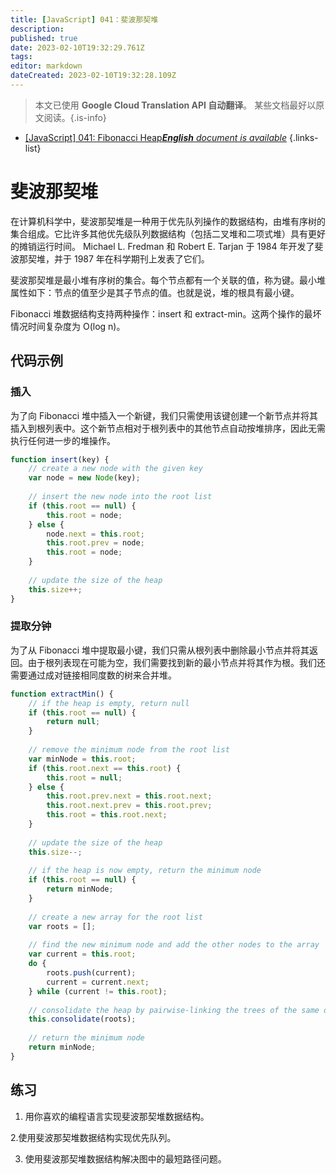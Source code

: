 ```yaml
---
title: [JavaScript] 041：斐波那契堆
description: 
published: true
date: 2023-02-10T19:32:29.761Z
tags: 
editor: markdown
dateCreated: 2023-02-10T19:32:28.109Z
---
```


> 本文已使用 **Google Cloud Translation API 自动翻译**。
某些文档最好以原文阅读。{.is-info}



- [[JavaScript] 041: Fibonacci Heap***English** document is available*](/en/Knowledge-base/Algorithm/javascript-041-fibonacci-heap)
{.links-list}


# 斐波那契堆

在计算机科学中，斐波那契堆是一种用于优先队列操作的数据结构，由堆有序树的集合组成。它比许多其他优先级队列数据结构（包括二叉堆和二项式堆）具有更好的摊销运行时间。 Michael L. Fredman 和 Robert E. Tarjan 于 1984 年开发了斐波那契堆，并于 1987 年在科学期刊上发表了它们。

斐波那契堆是最小堆有序树的集合。每个节点都有一个关联的值，称为键。最小堆属性如下：节点的值至少是其子节点的值。也就是说，堆的根具有最小键。

Fibonacci 堆数据结构支持两种操作：insert 和 extract-min。这两个操作的最坏情况时间复杂度为 O(log n)。

## 代码示例

### 插入

为了向 Fibonacci 堆中插入一个新键，我们只需使用该键创建一个新节点并将其插入到根列表中。这个新节点相对于根列表中的其他节点自动按堆排序，因此无需执行任何进一步的堆操作。

```javascript
function insert(key) {
    // create a new node with the given key
    var node = new Node(key);
    
    // insert the new node into the root list
    if (this.root == null) {
        this.root = node;
    } else {
        node.next = this.root;
        this.root.prev = node;
        this.root = node;
    }
    
    // update the size of the heap
    this.size++;
}
```

### 提取分钟

为了从 Fibonacci 堆中提取最小键，我们只需从根列表中删除最小节点并将其返回。由于根列表现在可能为空，我们需要找到新的最小节点并将其作为根。我们还需要通过成对链接相同度数的树来合并堆。

```javascript
function extractMin() {
    // if the heap is empty, return null
    if (this.root == null) {
        return null;
    }
    
    // remove the minimum node from the root list
    var minNode = this.root;
    if (this.root.next == this.root) {
        this.root = null;
    } else {
        this.root.prev.next = this.root.next;
        this.root.next.prev = this.root.prev;
        this.root = this.root.next;
    }
    
    // update the size of the heap
    this.size--;
    
    // if the heap is now empty, return the minimum node
    if (this.root == null) {
        return minNode;
    }
    
    // create a new array for the root list
    var roots = [];
    
    // find the new minimum node and add the other nodes to the array
    var current = this.root;
    do {
        roots.push(current);
        current = current.next;
    } while (current != this.root);
    
    // consolidate the heap by pairwise-linking the trees of the same degree
    this.consolidate(roots);
    
    // return the minimum node
    return minNode;
}
```

## 练习

1. 用你喜欢的编程语言实现斐波那契堆数据结构。

2.使用斐波那契堆数据结构实现优先队列。

3. 使用斐波那契堆数据结构解决图中的最短路径问题。